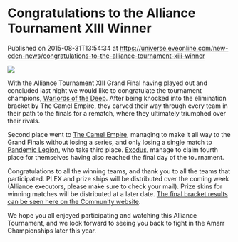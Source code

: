 # Congratulations to the Alliance Tournament XIII Winner
Published on 2015-08-31T13:54:34 at https://universe.eveonline.com/new-eden-news/congratulations-to-the-alliance-tournament-xiii-winner

![](http://web.ccpgamescdn.com/newssystem/media/67526/1/AT_XIII_banner-PrizeShips_WNumber.png)

With the Alliance Tournament XIII Grand Final having played out and concluded last night we would like to congratulate the tournament champions, [Warlords of the Deep](https://gate.eveonline.com/Alliance/Warlords%20of%20the%20Deep). After being knocked into the elimination bracket by The Camel Empire, they carved their way through every team in their path to the finals for a rematch, where they ultimately triumphed over their rivals.

Second place went to [The Camel Empire](https://gate.eveonline.com/Alliance/The%20Camel%20Empire), managing to make it all way to the Grand Finals without losing a series, and only losing a single match to [Pandemic Legion](https://gate.eveonline.com/Alliance/Pandemic%20Legion), who take third place. [Exodus.](https://gate.eveonline.com/Alliance/Exodus._) manage to claim fourth place for themselves having also reached the final day of the tournament.

Congratulations to all the winning teams, and thank you to all the teams that participated. PLEX and prize ships will be distributed over the coming week (Alliance executors, please make sure to check your mail). Prize skins for winning matches will be distributed at a later date. [The final bracket results can be seen here on the Community website](http://community.eveonline.com/community/alliance-tournament/tournament-brackets/).

We hope you all enjoyed participating and watching this Alliance Tournament, and we look forward to seeing you back to fight in the Amarr Championships later this year.
